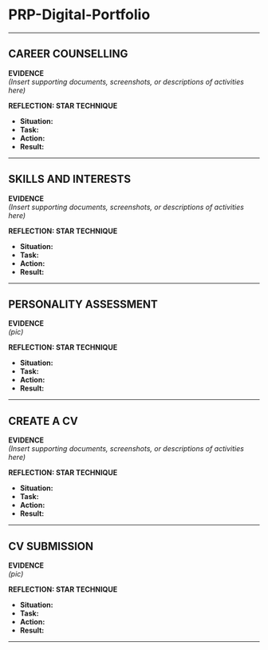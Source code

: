 # PRP-Digital-Portfolio

---

## CAREER COUNSELLING  
**EVIDENCE**  
*(Insert supporting documents, screenshots, or descriptions of activities here)*  

**REFLECTION: STAR TECHNIQUE**  
- **Situation:**  
- **Task:**  
- **Action:**  
- **Result:**  

---

## SKILLS AND INTERESTS  
**EVIDENCE**  
*(Insert supporting documents, screenshots, or descriptions of activities here)*  

**REFLECTION: STAR TECHNIQUE**  
- **Situation:**  
- **Task:**  
- **Action:**  
- **Result:**  

---

## PERSONALITY ASSESSMENT  
**EVIDENCE**  
*(pic)*  

**REFLECTION: STAR TECHNIQUE**  
- **Situation:**  
- **Task:**  
- **Action:**  
- **Result:**  

---

## CREATE A CV  
**EVIDENCE**  
*(Insert supporting documents, screenshots, or descriptions of activities here)*  

**REFLECTION: STAR TECHNIQUE**  
- **Situation:**  
- **Task:**  
- **Action:**  
- **Result:**  

---

## CV SUBMISSION  
**EVIDENCE**  
*(pic)*  

**REFLECTION: STAR TECHNIQUE**  
- **Situation:**  
- **Task:**  
- **Action:**  
- **Result:**  

---
